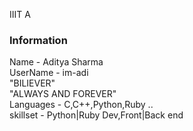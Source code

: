 IIIT A
 ### Information
 Name - Aditya Sharma<br/>
 UserName - im-adi<br/>
"BILIEVER"<br/>
"ALWAYS AND FOREVER"<br/>
Languages - C,C++,Python,Ruby ..<br/>
skillset - Python|Ruby Dev,Front|Back end<br/>
